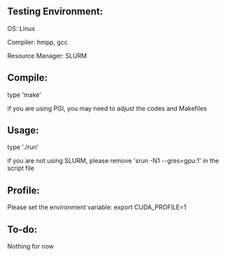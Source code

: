Testing Environment:
--------------------

OS: Linux

Compiler: hmpp, gcc

Resource Manager: SLURM

Compile:
--------

type 'make'

if you are using PGI, you may need to adjust the codes and Makefiles

Usage:
------

type './run'

if you are not using SLURM, please remove 'srun -N1 --gres=gpu:1' in the script file

Profile:
-------

Please set the environment variable:
export CUDA_PROFILE=1

To-do:
-----

Nothing for now
